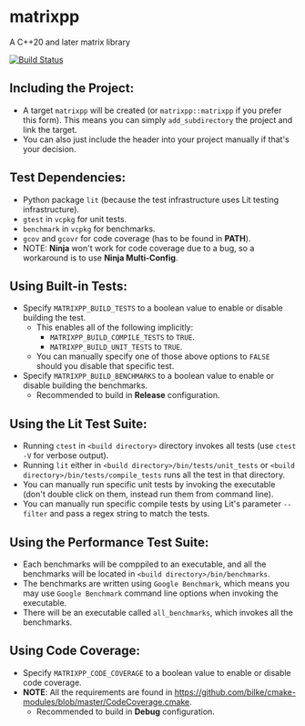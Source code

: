 # matrixpp
A C++20 and later matrix library

[![Build Status](https://dev.azure.com/samestimable2016/matrixpp/_apis/build/status/sam20908.matrixpp?branchName=main)](https://dev.azure.com/samestimable2016/matrixpp/_build/latest?definitionId=2&branchName=main)

## Including the Project:
- A target `matrixpp` will be created (or `matrixpp::matrixpp` if you prefer this form). This means you can simply `add_subdirectory` the project and link the target.
- You can also just include the header into your project manually if that's your decision.

## Test Dependencies:
- Python package `lit` (because the test infrastructure uses Lit testing infrastructure).
- `gtest` in `vcpkg` for unit tests.
- `benchmark` in `vcpkg` for benchmarks.
- `gcov` and `gcovr` for code coverage (has to be found in **PATH**).
- NOTE: **Ninja** won't work for code coverage due to a bug, so a workaround is to use **Ninja Multi-Config**.

## Using Built-in Tests:
- Specify `MATRIXPP_BUILD_TESTS` to a boolean value to enable or disable building the test.
    - This enables all of the following implicitly:
        - `MATRIXPP_BUILD_COMPILE_TESTS` to `TRUE`.
        - `MATRIXPP_BUILD_UNIT_TESTS` to `TRUE`.
    - You can manually specify one of those above options to `FALSE` should you disable that specific test.
- Specify `MATRIXPP_BUILD_BENCHMARKS` to a boolean value to enable or disable building the benchmarks.
    - Recommended to build in **Release** configuration.

## Using the Lit Test Suite:
- Running `ctest` in `<build directory>` directory invokes all tests (use `ctest -V` for verbose output).
- Running `lit` either in `<build directory>/bin/tests/unit_tests` or `<build directory>/bin/tests/compile_tests` runs all the test in that directory.
- You can manually run specific unit tests by invoking the executable (don't double click on them, instead run them from command line).
- You can manually run specific compile tests by using Lit's parameter `--filter` and pass a regex string to match the tests.

## Using the Performance Test Suite:
- Each benchmarks will be comppiled to an executable, and all the benchmarks will be located in `<build directory>/bin/benchmarks`.
- The benchmarks are written using `Google Benchmark`, which means you may use `Google Benchmark` command line options when invoking the executable.
- There will be an executable called `all_benchmarks`, which invokes all the benchmarks.

## Using Code Coverage:
- Specify `MATRIXPP_CODE_COVERAGE` to a boolean value to enable or disable code coverage.
- **NOTE**: All the requirements are found in https://github.com/bilke/cmake-modules/blob/master/CodeCoverage.cmake.
    - Recommended to build in **Debug** configuration.